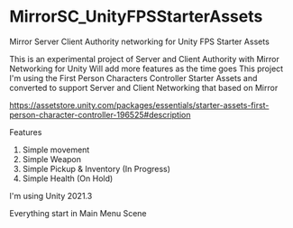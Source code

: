 # MirrorSC_UnityFPSStarterAssets
Mirror Server Client Authority networking for Unity FPS Starter Assets

This is an experimental project of Server and Client Authority with Mirror Networking for Unity
Will add more features as the time goes
This project I'm using the First Person Characters Controller Starter Assets and converted to support Server and Client Networking that based on Mirror

https://assetstore.unity.com/packages/essentials/starter-assets-first-person-character-controller-196525#description

Features
1. Simple movement
2. Simple Weapon
3. Simple Pickup & Inventory (In Progress)
4. Simple Health (On Hold)

I'm using Unity 2021.3

Everything start in Main Menu Scene
